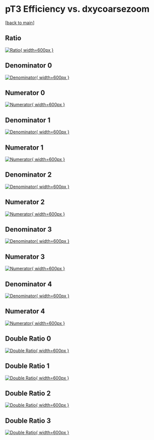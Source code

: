 # pT3 Efficiency vs. dxycoarsezoom

[[back to main](./)]



## Ratio

[![Ratio](../mtv/var/pT3_loweta_321_-1_eff_dxycoarsezoom.png){ width=600px }](../mtv/var/pT3_loweta_321_-1_eff_dxycoarsezoom.pdf)

## Denominator 0

[![Denominator](../mtv/den/pT3_loweta_321_-1_eff_dxycoarsezoom_den0.png){ width=600px }](../mtv/den/pT3_loweta_321_-1_eff_dxycoarsezoom_den0.pdf)

## Numerator 0

[![Numerator](../mtv/num/pT3_loweta_321_-1_eff_dxycoarsezoom_num0.png){ width=600px }](../mtv/num/pT3_loweta_321_-1_eff_dxycoarsezoom_num0.pdf)

## Denominator 1

[![Denominator](../mtv/den/pT3_loweta_321_-1_eff_dxycoarsezoom_den1.png){ width=600px }](../mtv/den/pT3_loweta_321_-1_eff_dxycoarsezoom_den1.pdf)

## Numerator 1

[![Numerator](../mtv/num/pT3_loweta_321_-1_eff_dxycoarsezoom_num1.png){ width=600px }](../mtv/num/pT3_loweta_321_-1_eff_dxycoarsezoom_num1.pdf)

## Denominator 2

[![Denominator](../mtv/den/pT3_loweta_321_-1_eff_dxycoarsezoom_den2.png){ width=600px }](../mtv/den/pT3_loweta_321_-1_eff_dxycoarsezoom_den2.pdf)

## Numerator 2

[![Numerator](../mtv/num/pT3_loweta_321_-1_eff_dxycoarsezoom_num2.png){ width=600px }](../mtv/num/pT3_loweta_321_-1_eff_dxycoarsezoom_num2.pdf)

## Denominator 3

[![Denominator](../mtv/den/pT3_loweta_321_-1_eff_dxycoarsezoom_den3.png){ width=600px }](../mtv/den/pT3_loweta_321_-1_eff_dxycoarsezoom_den3.pdf)

## Numerator 3

[![Numerator](../mtv/num/pT3_loweta_321_-1_eff_dxycoarsezoom_num3.png){ width=600px }](../mtv/num/pT3_loweta_321_-1_eff_dxycoarsezoom_num3.pdf)

## Denominator 4

[![Denominator](../mtv/den/pT3_loweta_321_-1_eff_dxycoarsezoom_den4.png){ width=600px }](../mtv/den/pT3_loweta_321_-1_eff_dxycoarsezoom_den4.pdf)

## Numerator 4

[![Numerator](../mtv/num/pT3_loweta_321_-1_eff_dxycoarsezoom_num4.png){ width=600px }](../mtv/num/pT3_loweta_321_-1_eff_dxycoarsezoom_num4.pdf)

## Double Ratio 0

[![Double Ratio](../mtv/ratio/pT3_loweta_321_-1_eff_dxycoarsezoom_ratio0.png){ width=600px }](../mtv/ratio/pT3_loweta_321_-1_eff_dxycoarsezoom_ratio0.pdf)

## Double Ratio 1

[![Double Ratio](../mtv/ratio/pT3_loweta_321_-1_eff_dxycoarsezoom_ratio1.png){ width=600px }](../mtv/ratio/pT3_loweta_321_-1_eff_dxycoarsezoom_ratio1.pdf)

## Double Ratio 2

[![Double Ratio](../mtv/ratio/pT3_loweta_321_-1_eff_dxycoarsezoom_ratio2.png){ width=600px }](../mtv/ratio/pT3_loweta_321_-1_eff_dxycoarsezoom_ratio2.pdf)

## Double Ratio 3

[![Double Ratio](../mtv/ratio/pT3_loweta_321_-1_eff_dxycoarsezoom_ratio3.png){ width=600px }](../mtv/ratio/pT3_loweta_321_-1_eff_dxycoarsezoom_ratio3.pdf)


